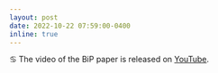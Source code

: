 ```yaml
---
layout: post
date: 2022-10-22 07:59:00-0400
inline: true
---
```


:cancer: The video of the BiP paper is released on <a href="https://youtu.be/8vpxBYqlqLw">YouTube</a>.
